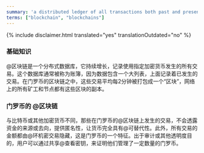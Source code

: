 ```yaml
---
summary: 'a distributed ledger of all transactions both past and present, without revealing who the funds came from or went to'
terms: ["blockchain", "blockchains"]
---
```


{% include disclaimer.html translated="yes" translationOutdated="no" %}

### 基础知识

@区块链是一个分布式数据库，它持续增长，记录使用指定加密货币发生的所有交易。这个数据库通常被称为账簿，因为数据包含一个大列表，上面记录着已发生的交易。在门罗币的区块链之中，这些交易平均每2分钟被打包成一个“区块”，网络上的所有矿工和节点都有这些区块的副本。

### 门罗币的 @区块链

与比特币或其他加密货币不同，那些在门罗币的@区块链上发生的交易，不会透露资金的来源或去向，提供匿名性，让货币完全具有@可替代性。此外，所有交易的金额都由@环机密交易隐藏，这是门罗币的一个特征。出于审计或其他透明度目的，用户可以通过共享@查看密钥，来证明他们管理了一定数量的门罗币。
